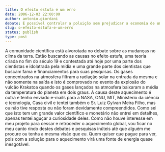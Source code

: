 ```yaml
---
title: O efeito estufa é um erro
date: 2006-12-03 22:00:00
author: antonio.giordani
debate: É possível controlar a poluição sem prejudicar a economia de um país?
slug: o-efeito-estufa-e-um-erro
status: publish 
type: post
---
```


A comunidade científica está alvorotada no debate sobre as mudanças no clima da terra. Estão buscando as causas no efeito estufa, uma teoria criada no fim do século 19 e contestada até hoje por uma parte dos cientistas e idolatrada pela mídia e uma grande parte dos cientistas que buscam fama e financiamentos para suas pesquisas. Os gases concentrados na atmosfera filtram a radiação solar na entrada da mesma e não somente na saída e isto é comprovado no evento da explosão do vulcão Krakatoa quando os gases lançados na atmosfera baixaram a média da temperatura do planeta em dois graus. A causa deste aquecimento é outra e tenho enviado e-mails para a NASA, ONU, MIT, Ministerio da ciência e tecnologia, Casa civil e tentei também o Sr. Luiz Gylvan Meira Filho, mas ou não tive resposta ou não foram devidamente compreendidos. Como sei que isto tem um grande valor científico e monetário não entrei em detalhes, apenas tentei aguçar a curiosidade deles. Como não houve interesse em meu projeto para cessar e retroceder o aquecimento global, vou ficar no meu canto rindo destes debates e pesquisas inúteis até que alguém me procure ou tenha a mesma visão que eu. Quem quiser que pague para ver, pois com a solução para o aquecimento virá uma fonte de energia quase inesgotável.
